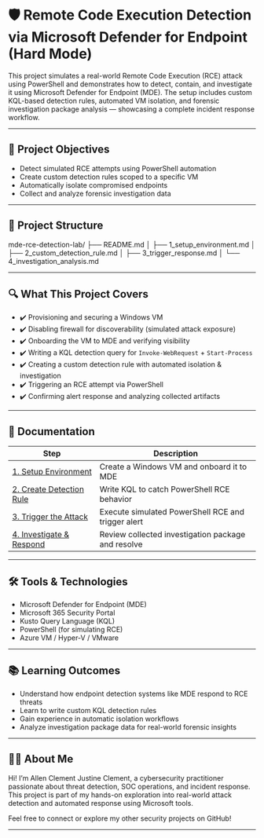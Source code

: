 # 🛡️ Remote Code Execution Detection via Microsoft Defender for Endpoint (Hard Mode)

This project simulates a real-world Remote Code Execution (RCE) attack using PowerShell and demonstrates how to detect, contain, and investigate it using Microsoft Defender for Endpoint (MDE). The setup includes custom KQL-based detection rules, automated VM isolation, and forensic investigation package analysis — showcasing a complete incident response workflow.

---

## 🎯 Project Objectives

- Detect simulated RCE attempts using PowerShell automation
- Create custom detection rules scoped to a specific VM
- Automatically isolate compromised endpoints
- Collect and analyze forensic investigation data

---

## 📁 Project Structure


mde-rce-detection-lab/
├── README.md
│   ├── 1\_setup\_environment.md
│   ├── 2\_custom\_detection\_rule.md
│   ├── 3\_trigger\_response.md
│   └── 4\_investigation\_analysis.md

---

## 🔍 What This Project Covers

- ✔️ Provisioning and securing a Windows VM
- ✔️ Disabling firewall for discoverability (simulated attack exposure)
- ✔️ Onboarding the VM to MDE and verifying visibility
- ✔️ Writing a KQL detection query for `Invoke-WebRequest` + `Start-Process`
- ✔️ Creating a custom detection rule with automated isolation & investigation
- ✔️ Triggering an RCE attempt via PowerShell
- ✔️ Confirming alert response and analyzing collected artifacts

---

## 📄 Documentation

| Step | Description |
|------|-------------|
| [1. Setup Environment](1_setup_environment.md) | Create a Windows VM and onboard it to MDE |
| [2. Create Detection Rule](2_custom_detection_rule.md) | Write KQL to catch PowerShell RCE behavior |
| [3. Trigger the Attack](3_trigger_response.md) | Execute simulated PowerShell RCE and trigger alert |
| [4. Investigate & Respond](4_investigation_analysis.md) | Review collected investigation package and resolve |

---

## 🛠️ Tools & Technologies

- Microsoft Defender for Endpoint (MDE)
- Microsoft 365 Security Portal
- Kusto Query Language (KQL)
- PowerShell (for simulating RCE)
- Azure VM / Hyper-V / VMware

---

## 📚 Learning Outcomes

- Understand how endpoint detection systems like MDE respond to RCE threats
- Learn to write custom KQL detection rules
- Gain experience in automatic isolation workflows
- Analyze investigation package data for real-world forensic insights

---

## 👨‍💻 About Me

Hi! I’m Allen Clement Justine Clement, a cybersecurity practitioner passionate about threat detection, SOC operations, and incident response.  
This project is part of my hands-on exploration into real-world attack detection and automated response using Microsoft tools.

Feel free to connect or explore my other security projects on GitHub!

---

